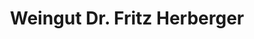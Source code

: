 ---
title: "Weingut Dr. Fritz Herberger"
url: /forst-an-der-weinstrasse/weingut-dr-fritz-herberger/
shop: Wein
---